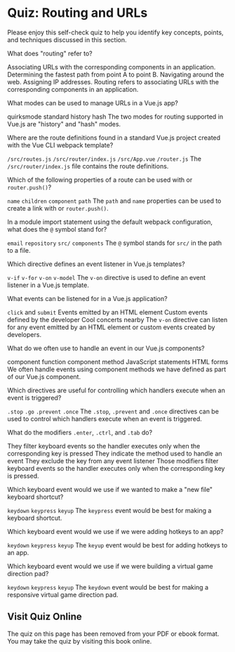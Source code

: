# Quiz: Routing and URLs

Please enjoy this self-check quiz to help you identify key concepts, points, and techniques discussed in this section.

<quiz name="">
    <question>
        <p>What does "routing" refer to?</p>
        <answer correct>Associating URLs with the corresponding components in an application.</answer>
        <answer>Determining the fastest path from point A to point B.</answer>
        <answer>Navigating around the web.</answer>
        <answer>Assigning IP addresses.</answer>
        <explanation>Routing refers to associating URLs with the corresponding components in an application.</explanation>
    </question>
    <question multiple>
        <p>What modes can be used to manage URLs in a Vue.js app?</p>
        <answer>quirksmode</answer>
        <answer>standard</answer>
        <answer correct>history</answer>
        <answer correct>hash</answer>
        <explanation>The two modes for routing supported in Vue.js are "history" and "hash" modes.</explanation>
    </question>
    <question>
        <p>Where are the route definitions found in a standard Vue.js project created with the Vue CLI webpack template?</p>
        <answer><code>/src/routes.js</code></answer>
        <answer correct><code>/src/router/index.js</code></answer>
        <answer><code>/src/App.vue</code></answer>
        <answer><code>/router.js</code></answer>
        <explanation>The <code>/src/router/index.js</code> file contains the route definitions.</explanation>
    </question>
    <question multiple>
        <p>Which of the following properties of a route can be used with <code><router-link></code> or <code>router.push()</code>?</p>
        <answer correct><code>name</code></answer>
        <answer><code>children</code></answer>
        <answer><code>component</code></answer>
        <answer correct><code>path</code></answer>
        <explanation>The <code>path</code> and <code>name</code> properties can be used to create a link with <code><router-link></code> or <code>router.push()</code>.</explanation>
    </question>
    <question>
        <p>In a module import statement using the default webpack configuration, what does the <code>@</code> symbol stand for?</p>
        <answer><code>email</code></answer>
        <answer><code>repository</code></answer>
        <answer correct><code>src/</code></answer>
        <answer><code>components</code></answer>
        <explanation>The <code>@</code> symbol stands for <code>src/</code> in the path to a file.</explanation>
    </question>
    <question>
        <p>Which directive defines an event listener in Vue.js templates?</p>
        <answer><code>v-if</code></answer>
        <answer><code>v-for</code></answer>
        <answer correct><code>v-on</code></answer>
        <answer><code>v-model</code></answer>
        <explanation>The <code>v-on</code> directive is used to define an event listener in a Vue.js template.</explanation>
    </question>
    <question multiple>
        <p>What events can be listened for in a Vue.js application?</p>
        <answer correct><code>click</code> and <code>submit</code></answer>
        <answer correct>Events emitted by an HTML element</answer>
        <answer correct>Custom events defined by the developer</answer>
        <answer>Cool concerts nearby</answer>
        <explanation>The <code>v-on</code> directive can listen for any event emitted by an HTML element or custom events created by developers.</explanation>
    </question>
    <question>
        <p>What do we often use to handle an event in our Vue.js components?</p>
        <answer>component function</answer>
        <answer correct>component method</answer>
        <answer>JavaScript statements</answer>
        <answer>HTML forms</answer>
        <explanation>We often handle events using component methods we have defined as part of our Vue.js component.</explanation>
    </question>
    <question multiple>
        <p>Which directives are useful for controlling which handlers execute when an event is triggered?</p>
        <answer correct><code>.stop</code></answer>
        <answer><code>.go</code></answer>
        <answer correct><code>.prevent</code></answer>
        <answer correct><code>.once</code></answer>
        <explanation>The <code>.stop</code>, <code>.prevent</code> and <code>.once</code> directives can be used to control which handlers execute when an event is triggered.</explanation>
    </question>
    <question>
        <p>What do the modifiers <code>.enter</code>, <code>.ctrl</code>, and <code>.tab</code> do?</p>
        <answer correct>They filter keyboard events so the handler executes only when the corresponding key is pressed</answer>
        <answer>They indicate the method used to handle an event</answer>
        <answer>They exclude the key from any event listener</answer>
        <explanation>Those modifiers filter keyboard events so the handler executes only when the corresponding key is pressed.</explanation>
    </question> 
    <question>
        <p>Which keyboard event would we use if we wanted to make a "new file" keyboard shortcut?</p>
        <answer><code>keydown</code></answer>
        <answer correct><code>keypress</code></answer>
        <answer><code>keyup</code></answer>
        <explanation>The <code>keypress</code> event would be best for making a keyboard shortcut.</explanation>
    </question>
    <question>
        <p>Which keyboard event would we use if we were adding hotkeys to an app?</p>
        <answer><code>keydown</code></answer>
        <answer><code>keypress</code></answer>
        <answer correct><code>keyup</code></answer>
        <explanation>The <code>keyup</code> event would be best for adding hotkeys to an app.</explanation>
    </question>
    <question>
        <p>Which keyboard event would we use if we were building a virtual game direction pad?</p>
        <answer correct><code>keydown</code></answer>
        <answer><code>keypress</code></answer>
        <answer><code>keyup</code></answer>
        <explanation>The <code>keydown</code> event would be best for making a responsive virtual game direction pad.</explanation>
    </question>
  
</quiz>

<div class="no-quiz">
     <h2>Visit Quiz Online</h2>
     <p> 
         The quiz on this page has been removed from your PDF 
         or ebook format. You may take the quiz by visiting
         this book online.
     </p>
</div>
